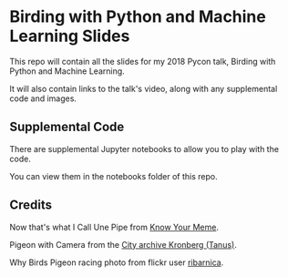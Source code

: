 # Birding with Python and Machine Learning Slides

This repo will contain all the slides for my 2018 Pycon talk, Birding with Python and Machine Learning.

It will also contain links to the talk's video, along with any supplemental code and images.

## Supplemental Code

There are supplemental Jupyter notebooks to allow you to play with the code.

You can view them in the notebooks folder of this repo.

## Credits 

Now that's what I Call Une Pipe from [Know Your Meme](http://knowyourmeme.com/photos/1250385-this-is-not-a-pipe-parodies).

Pigeon with Camera from the [City archive Kronberg (Tanus)](http://sdtb.de/museum-of-technology/exhibitions/the-pigeon-photographer/).

Why Birds Pigeon racing photo from flickr user [ribarnica](https://www.flickr.com/photos/ribarnica/9175201834/).

